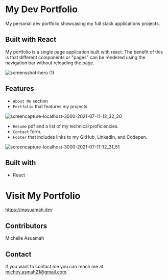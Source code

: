 # My Dev Portfolio

My personal dev portfolio showcasing my full stack applications projects.  

## Built with React
My portfolio is a single page application built with react. The benefit of this is that different components or "pages" can be rendered using the navigation bar without reloading the page.

![screensshot-hero (1)](https://user-images.githubusercontent.com/77217156/125828225-f5e5ffe0-7d15-492e-9493-e266b85fbd99.png)


## Features
* `About Me` section
* `Portfolio` that features my projects

![screencapture-localhost-3000-2021-07-11-12_32_20](https://user-images.githubusercontent.com/77217156/125207996-e8c51c80-e25d-11eb-957a-973fa89865bd.png)

* `Resume` pdf and a list of my technical proficiencies.
* `Contact` form.
* `Footer` that includes links to my GitHub, LinkedIn, and Codepen.

![screencapture-localhost-3000-2021-07-11-12_31_51](https://user-images.githubusercontent.com/77217156/125207984-dd71f100-e25d-11eb-88a9-bedcda1ce4f3.png)

## Built with 
* React

# Visit My Portfolio
https://masuamah.dev

## Contributors
Michelle Asuamah

## Contact
If you want to contact me you can reach me at michey.asmah21@gmail.com.
